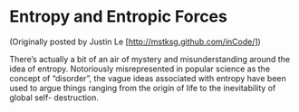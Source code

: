 Entropy and Entropic Forces
===========================

(Originally posted by Justin Le [http://mstksg.github.com/inCode/])

There’s actually a bit of an air of mystery and misunderstanding around
the idea of entropy. Notoriously misrepresented in popular science as
the concept of “disorder”, the vague ideas associated with entropy have
been used to argue things ranging from the origin of life to the
inevitability of global self- destruction.
